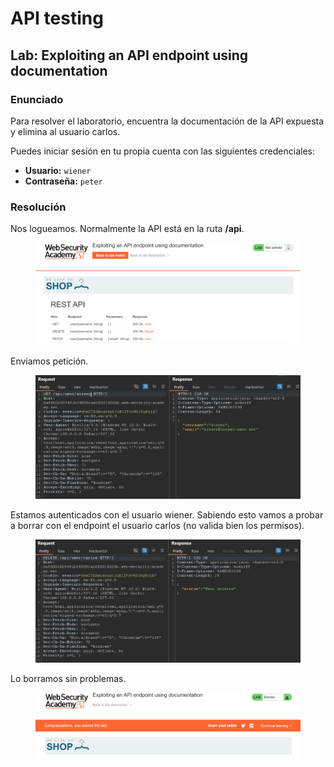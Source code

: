 # API testing

## Lab: Exploiting an API endpoint using documentation

### Enunciado

Para resolver el laboratorio, encuentra la documentación de la API expuesta y elimina al usuario carlos.

Puedes iniciar sesión en tu propia cuenta con las siguientes credenciales:

* **Usuario:** `wiener`
* **Contraseña:** `peter`

### Resolución

Nos logueamos. Normalmente la API está en la ruta **/api**.

<figure><img src="../../.gitbook/assets/image (3) (1).png" alt=""><figcaption></figcaption></figure>

Enviamos petición.

<figure><img src="../../.gitbook/assets/image (4) (1).png" alt=""><figcaption></figcaption></figure>

Estamos autenticados con el usuario wiener. Sabiendo esto vamos a probar a borrar con el endpoint el usuario carlos (no valida bien los permisos).

<figure><img src="../../.gitbook/assets/image (5) (1).png" alt=""><figcaption></figcaption></figure>

Lo borramos sin problemas.

<figure><img src="../../.gitbook/assets/image (6).png" alt=""><figcaption></figcaption></figure>
